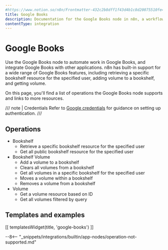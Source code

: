 ```yaml
---
#https://www.notion.so/n8n/Frontmatter-432c2b8dff1f43d4b1c8d20075510fe4
title: Google Books
description: Documentation for the Google Books node in n8n, a workflow automation platform. Includes details of operations and configuration, and links to examples and credentials information.
contentType: integration
---
```


# Google Books

Use the Google Books node to automate work in Google Books, and integrate Google Books with other applications. n8n has built-in support for a wide range of Google Books features, including retrieving a specific bookshelf resource for the specified user, adding volume to a bookshelf, and getting volume.

On this page, you'll find a list of operations the Google Books node supports and links to more resources.

/// note | Credentials
Refer to [Google credentials](/integrations/builtin/credentials/google/) for guidance on setting up authentication. 
///

## Operations

* Bookshelf
    * Retrieve a specific bookshelf resource for the specified user
    * Get all public bookshelf resource for the specified user
* Bookshelf Volume
    * Add a volume to a bookshelf
    * Clears all volumes from a bookshelf
    * Get all volumes in a specific bookshelf for the specified user
    * Moves a volume within a bookshelf
    * Removes a volume from a bookshelf
* Volume
    * Get a volume resource based on ID
    * Get all volumes filtered by query

## Templates and examples

<!-- see https://www.notion.so/n8n/Pull-in-templates-for-the-integrations-pages-37c716837b804d30a33b47475f6e3780 -->
[[ templatesWidget(title, 'google-books') ]]

--8<-- "_snippets/integrations/builtin/app-nodes/operation-not-supported.md"
